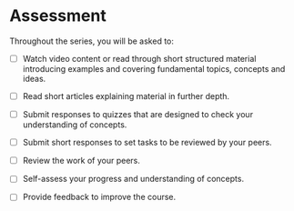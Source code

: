 # Assessment

Throughout the series, you will be asked to:

* [ ] Watch video content or read through short structured material introducing examples and covering fundamental topics, concepts and ideas.
* [ ] Read short articles explaining material in further depth.
* [ ] Submit responses to quizzes that are designed to check your understanding of concepts.
* [ ] Submit short responses to set tasks to be reviewed by your peers.
* [ ] Review the work of your peers.
* [ ] Self-assess your progress and understanding of concepts.
* [ ] Provide feedback to improve the course.


